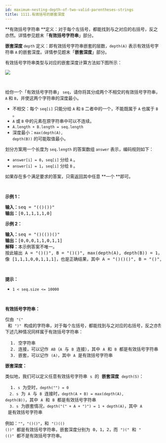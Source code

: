 ```yaml
---
id: maximum-nesting-depth-of-two-valid-parentheses-strings
title: 1111.有效括号的嵌套深度
---
```

**有效括号字符串 **定义：对于每个左括号，都能找到与之对应的右括号，反之亦然。详情参见题末「**有效括号字符串**」部分。

**嵌套深度** <code>depth</code> 定义：即有效括号字符串嵌套的层数，<code>depth(A)</code> 表示有效括号字符串 <code>A</code> 的嵌套深度。详情参见题末「**嵌套深度**」部分。

有效括号字符串类型与对应的嵌套深度计算方法如下图所示：

![](https://assets.leetcode-cn.com/aliyun-lc-upload/uploads/2020/04/01/1111.png)

 

给你一个「有效括号字符串」 <code>seq</code>，请你将其分成两个不相交的有效括号字符串，<code>A</code> 和 <code>B</code>，并使这两个字符串的深度最小。


- 不相交：每个 <code>seq[i]</code> 只能分给 <code>A</code> 和 <code>B</code> 二者中的一个，不能既属于 <code>A</code> 也属于 <code>B</code> 。
- <code>A</code> 或 <code>B</code> 中的元素在原字符串中可以不连续。
- <code>A.length + B.length = seq.length</code>
- 深度最小：<code>max(depth(A), depth(B))</code> 的可能取值最小。 

划分方案用一个长度为 <code>seq.length</code> 的答案数组 <code>answer</code> 表示，编码规则如下：


- <code>answer[i] = 0</code>，<code>seq[i]</code> 分给 <code>A</code> 。
- <code>answer[i] = 1</code>，<code>seq[i]</code> 分给 <code>B</code> 。

如果存在多个满足要求的答案，只需返回其中任意 **一个 **即可。

 

**示例 1：**


<pre><strong>输入：</strong>seq = &#34;(()())&#34;<br/><strong>输出：</strong>[0,1,1,1,1,0]<br/></pre>

**示例 2：**


<pre><strong>输入：</strong>seq = &#34;()(())()&#34;<br/><strong>输出：</strong>[0,0,0,1,1,0,1,1]<br/><strong>解释：</strong>本示例答案不唯一。<br/>按此输出 A = &#34;()()&#34;, B = &#34;()()&#34;, max(depth(A), depth(B)) = 1，它们的深度最小。<br/>像 [1,1,1,0,0,1,1,1]，也是正确结果，其中 A = &#34;()()()&#34;, B = &#34;()&#34;, max(depth(A), depth(B)) = 1 。 <br/></pre>

 

**提示：**


- <code>1 &lt; seq.size &lt;= 10000</code>

 

**有效括号字符串：**


<pre>仅由 <code>&#34;(&#34;</code> 和 <code>&#34;)&#34;</code> 构成的字符串，对于每个左括号，都能找到与之对应的右括号，反之亦然。<br/>下述几种情况同样属于有效括号字符串：<br/><br/>  1. 空字符串<br/>  2. 连接，可以记作 <code>AB</code>（<code>A</code> 与 <code>B</code> 连接），其中 <code>A</code> 和 <code>B</code> 都是有效括号字符串<br/>  3. 嵌套，可以记作 <code>(A)</code>，其中 <code>A</code> 是有效括号字符串<br/></pre>

**嵌套深度：**


<pre>类似地，我们可以定义任意有效括号字符串 <code>s</code> 的 <strong>嵌套深度</strong> <code>depth(S)</code>：<br/><br/>  1.<code> s</code> 为空时，<code>depth(&#34;&#34;) = 0</code><br/><code>  2. s</code> 为 <code>A</code> 与 <code>B</code> 连接时，<code>depth(A + B) = max(depth(A), depth(B))</code>，其中 <code>A</code> 和 <code>B</code> 都是有效括号字符串<br/><code>  3. s</code> 为嵌套情况，<code>depth(&#34;(&#34; + A + &#34;)&#34;) = 1 + depth(A)</code>，其中 <code>A</code> 是有效括号字符串<br/><br/>例如：<code>&#34;&#34;</code>，<code>&#34;()()&#34;</code>，和 <code>&#34;()(()())&#34;</code> 都是有效括号字符串，嵌套深度分别为 0，1，2，而 <code>&#34;)(&#34;</code> 和 <code>&#34;(()&#34;</code> 都不是有效括号字符串。<br/></pre>

